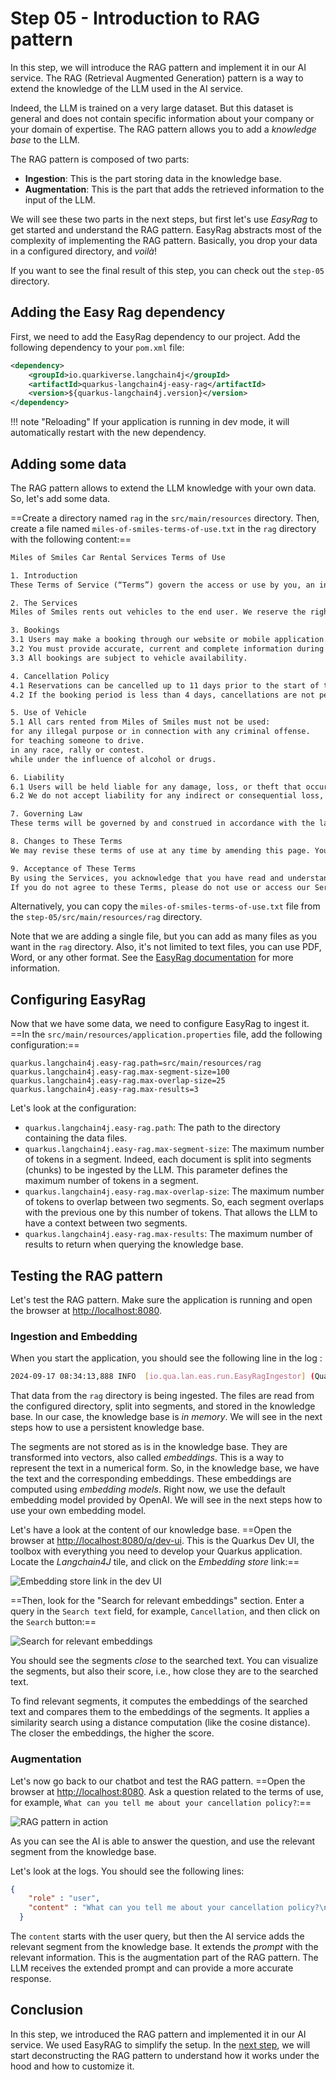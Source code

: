 # Step 05 - Introduction to RAG pattern

In this step, we will introduce the RAG pattern and implement it in our AI service.
The RAG (Retrieval Augmented Generation) pattern is a way to extend the knowledge of the LLM used in the AI service.

Indeed, the LLM is trained on a very large dataset.
But this dataset is general and does not contain specific information about your company or your domain of expertise.
The RAG pattern allows you to add a _knowledge base_ to the LLM.

The RAG pattern is composed of two parts:

- **Ingestion**: This is the part storing data in the knowledge base.
- **Augmentation**: This is the part that adds the retrieved information to the input of the LLM.

We will see these two parts in the next steps, but first let's use _EasyRag_ to get started and understand the RAG pattern.
EasyRag abstracts most of the complexity of implementing the RAG pattern.
Basically, you drop your data in a configured directory, and _voilà_!

If you want to see the final result of this step, you can check out the `step-05` directory.

## Adding the Easy Rag dependency

First, we need to add the EasyRag dependency to our project.
Add the following dependency to your `pom.xml` file:

```xml
<dependency>
    <groupId>io.quarkiverse.langchain4j</groupId>
    <artifactId>quarkus-langchain4j-easy-rag</artifactId>
    <version>${quarkus-langchain4j.version}</version>
</dependency>
```

!!! note "Reloading"
    If your application is running in dev mode, it will automatically restart with the new dependency.

## Adding some data

The RAG pattern allows to extend the LLM knowledge with your own data.
So, let's add some data.

==Create a directory named `rag` in the `src/main/resources` directory.
Then, create a file named `miles-of-smiles-terms-of-use.txt` in the `rag` directory with the following content:==

```txt
Miles of Smiles Car Rental Services Terms of Use

1. Introduction
These Terms of Service (“Terms”) govern the access or use by you, an individual, from within any country in the world, of applications, websites, content, products, and services (“Services”) made available by Miles of Smiles Car Rental Services, a company registered in the United States of America.

2. The Services
Miles of Smiles rents out vehicles to the end user. We reserve the right to temporarily or permanently discontinue the Services at any time and are not liable for any modification, suspension or discontinuation of the Services.

3. Bookings
3.1 Users may make a booking through our website or mobile application.
3.2 You must provide accurate, current and complete information during the reservation process. You are responsible for all charges incurred under your account.
3.3 All bookings are subject to vehicle availability.

4. Cancellation Policy
4.1 Reservations can be cancelled up to 11 days prior to the start of the booking period.
4.2 If the booking period is less than 4 days, cancellations are not permitted.

5. Use of Vehicle
5.1 All cars rented from Miles of Smiles must not be used:
for any illegal purpose or in connection with any criminal offense.
for teaching someone to drive.
in any race, rally or contest.
while under the influence of alcohol or drugs.

6. Liability
6.1 Users will be held liable for any damage, loss, or theft that occurs during the rental period.
6.2 We do not accept liability for any indirect or consequential loss, damage, or expense including but not limited to loss of profits.

7. Governing Law
These terms will be governed by and construed in accordance with the laws of the United States of America, and any disputes relating to these terms will be subject to the exclusive jurisdiction of the courts of United States.

8. Changes to These Terms
We may revise these terms of use at any time by amending this page. You are expected to check this page from time to time to take notice of any changes we made.

9. Acceptance of These Terms
By using the Services, you acknowledge that you have read and understand these Terms and agree to be bound by them.
If you do not agree to these Terms, please do not use or access our Services.
```

Alternatively, you can copy the `miles-of-smiles-terms-of-use.txt` file from the `step-05/src/main/resources/rag` directory.

Note that we are adding a single file, but you can add as many files as you want in the `rag` directory.
Also, it's not limited to text files, you can use PDF, Word, or any other format.
See the [EasyRag documentation](https://docs.quarkiverse.io/quarkus-langchain4j/dev/easy-rag.html) for more information.

## Configuring EasyRag

Now that we have some data, we need to configure EasyRag to ingest it.
==In the `src/main/resources/application.properties` file, add the following configuration:==

```properties
quarkus.langchain4j.easy-rag.path=src/main/resources/rag
quarkus.langchain4j.easy-rag.max-segment-size=100
quarkus.langchain4j.easy-rag.max-overlap-size=25
quarkus.langchain4j.easy-rag.max-results=3
```

Let's look at the configuration:

- `quarkus.langchain4j.easy-rag.path`: The path to the directory containing the data files.
- `quarkus.langchain4j.easy-rag.max-segment-size`: The maximum number of tokens in a segment. Indeed, each document is split into segments (chunks) to be ingested by the LLM. This parameter defines the maximum number of tokens in a segment.
- `quarkus.langchain4j.easy-rag.max-overlap-size`: The maximum number of tokens to overlap between two segments. So, each segment overlaps with the previous one by this number of tokens. That allows the LLM to have a context between two segments.
- `quarkus.langchain4j.easy-rag.max-results`: The maximum number of results to return when querying the knowledge base.

## Testing the RAG pattern

Let's test the RAG pattern.
Make sure the application is running and open the browser at [http://localhost:8080](http://localhost:8080).

### Ingestion and Embedding

When you start the application, you should see the following line in the log :

```bash
2024-09-17 08:34:13,888 INFO  [io.qua.lan.eas.run.EasyRagIngestor] (Quarkus Main Thread) Ingesting documents from path: src/main/resources/rag, path matcher = glob:**, recursive = true
```

That data from the `rag` directory is being ingested.
The files are read from the configured directory, split into segments, and stored in the knowledge base.
In our case, the knowledge base is _in memory_.
We will see in the next steps how to use a persistent knowledge base.

The segments are not stored as is in the knowledge base.
They are transformed into vectors, also called _embeddings_.
This is a way to represent the text in a numerical form.
So, in the knowledge base, we have the text and the corresponding embeddings.
These embeddings are computed using _embedding models_.
Right now, we use the default embedding model provided by OpenAI.
We will see in the next steps how to use your own embedding model.

Let's have a look at the content of our knowledge base.
==Open the browser at [http://localhost:8080/q/dev-ui](http://localhost:8080/q/dev-ui).
This is the Quarkus Dev UI, the toolbox with everything you need to develop your Quarkus application.
Locate the _Langchain4J_ tile, and click on the _Embedding store_ link:==

![Embedding store link in the dev UI](images/langchain4j-tile.png)

==Then, look for the "Search for relevant embeddings" section.
Enter a query in the `Search text` field, for example, `Cancellation`, and then click on the `Search` button:==

![Search for relevant embeddings](images/embedding-search.png)

You should see the segments _close_ to the searched text.
You can visualize the segments, but also their score, i.e., how close they are to the searched text.

To find relevant segments, it computes the embeddings of the searched text and compares them to the embeddings of the segments.
It applies a similarity search using a distance computation (like the cosine distance).
The closer the embeddings, the higher the score.

### Augmentation

Let's now go back to our chatbot and test the RAG pattern.
==Open the browser at [http://localhost:8080](http://localhost:8080).
Ask a question related to the terms of use, for example, `What can you tell me about your cancellation policy?`:==

![RAG pattern in action](images/chat-easy-rag.png)

As you can see the AI is able to answer the question, and use the relevant segment from the knowledge base.

Let's look at the logs.
You should see the following lines:

```json
{
    "role" : "user",
    "content" : "What can you tell me about your cancellation policy?\n\nAnswer using the following information:\nYou are responsible for all charges incurred under your account.\n\n3.3 All bookings are subject to vehicle availability.\n\n4. Cancellation Policy\n4.1 Reservations can be cancelled up to 11 days prior to the start of the booking period.\n4.2 If the booking period is less than 4 days, cancellations are not permitted.\n\n4.2 If the booking period is less than 4 days, cancellations are not permitted.\n\n5. Use of Vehicle\n5.1 All cars rented from Miles of Smiles must not be used:\nfor any illegal purpose or in connection with any criminal offense.\nfor teaching someone to drive.\nin any race, rally or contest.\nwhile under the influence of alcohol or drugs.\n\n3. Bookings\n3.1 Users may make a booking through our website or mobile application.\n3.2 You must provide accurate, current and complete information during the reservation process. You are responsible for all charges incurred under your account.\n3.3 All bookings are subject to vehicle availability."
  }
```

The `content` starts with the user query, but then the AI service adds the relevant segment from the knowledge base.
It extends the _prompt_ with the relevant information.
This is the augmentation part of the RAG pattern.
The LLM receives the extended prompt and can provide a more accurate response.

## Conclusion

In this step, we introduced the RAG pattern and implemented it in our AI service.
We used EasyRAG to simplify the setup.
In the [next step](./step-06.md), we will start deconstructing the RAG pattern to understand how it works under the hood and how to customize it.
